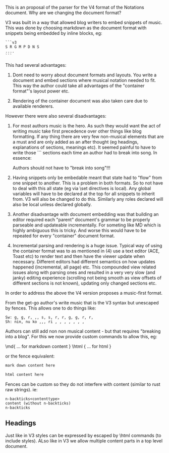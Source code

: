 This is an proposal of the parser for the V4 format of the Notations document.
Why are we changing the document format?

V3 was built in a way that allowed blog writers to embed snippets of music.
This was done by choosing markdown as the document format with snippets
being embedded by inline blocks, eg:

~~~
```v3
S R G M P D N S
....
```
~~~

This had several advantages:

1. Dont need to worry about document formats and layouts.  You write a document
and embed sections where musical notation needed to fit.  This way the author
could take all advantages of the "container format"'s layout power etc.

2. Rendering of the container document was also taken care due to available
renderers.

However there were also several disadvantages:

1. For most authors music is the hero.   As such they would want
the act of writing music take first precedence over other things like
blog formatting.   If any thing there are very few non-musical elements
that are a must and are only added as an after thought (eg headings,
explanations of sections, meanings etc).  It seemed painful to have to
write those ``` sections each time an author had to break into song.
In essence:

      Authors should not have to "break into song"!!!

2. Having snippets only be embedable meant that state had to "flow"
from one snippet to another.   This is a problem in both formats. So
to not have to deal with this all state (eg via \set directives is
local).  Any global variables will have to be declared at the top for
all snippets to inherit from.  V3 will also be changed to do this.
Similarly any roles declared will also be local unless declared globally.

3. Another disadvantage with document embedding was that building an editor
required each "parent" document's grammar to be properly parseable and
updateable incrementally.  For someting like MD which is highly ambiguous
this is tricky.  And worse this would have to be repeated for every "container"
document format.

4. Incremental parsing and rendering is a huge issue.  Typical way of using
the container format was to as mentioned in (4) use a text editor (ACE, Toast etc)
to render text and then have the viewer update when necessary.  Different
editors had different semantics on how updates happened (incremental, all page)
etc.  This compounded view related issues along with parsing ones and resulted
in a very very slow (and janky) editing experience (scrolling not being smooth
as view offsets of different sections is not known), updating only changed sections etc.

In order to address the above the V4 version proposes a music-first format.

From the get-go author's write music that is the V3 syntax but unescaped by
fences.  This allows one to do things like:

```
Sw: g, g, r, ,, s, s, r, r, g, g, r, r,
Sh: nin, nu ko ,,, ri , , , , , , ,
```


Authors can still add non non musical content - but that requires "breaking
into a blog".   For this we now provide custom commands to allow this, eg:

\md{ ... for markdown content }
\html { ... for html }

or the fence equivalent:

```md
mark down content here
```

```html
html content here
```

Fences can be custom so they do not interfere with content (similar to rust raw strings).  ie:

```
n-backticks<contenttype>
content (without n-backticks)
n-backticks
```

## Headings

Just like in V3  styles can be expressed by escaped by \html commands (to include styles).
ALso like in V3 we allow multiple content parts in a top level document.
